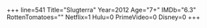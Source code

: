 +++
line=541
Title="Slugterra"
Year=2012
Age="7+"
IMDb="6.3"
RottenTomatoes=""
Netflix=1
Hulu=0
PrimeVideo=0
Disney=0
+++

